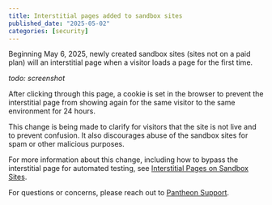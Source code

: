 ```yaml
---
title: Interstitial pages added to sandbox sites
published_date: "2025-05-02"
categories: [security]
---
```


Beginning May 6, 2025, newly created sandbox sites (sites not on a paid plan) will an interstitial page when a visitor loads a page for the first time.

_todo: screenshot_

After clicking through this page, a cookie is set in the browser to prevent the interstitial page from showing again for the same visitor to the same environment for 24 hours.

This change is being made to clarify for visitors that the site is not live and to prevent confusion. It also discourages abuse of the sandbox sites for spam or other malicious purposes.

For more information about this change, including how to bypass the interstitial page for automated testing, see [Interstitial Pages on Sandbox Sites](/interstitial-pages-on-sandbox-sites/).

For questions or concerns, please reach out to [Pantheon Support](https://support.pantheon.io).
